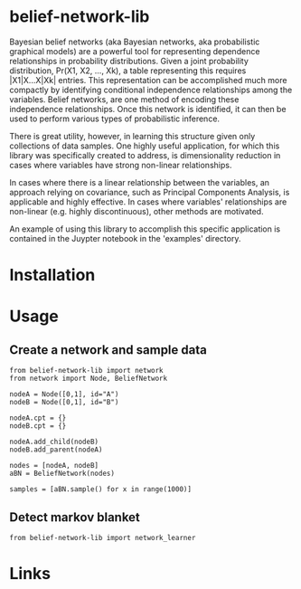 # belief-network-lib

Bayesian belief networks (aka Bayesian networks, aka probabilistic graphical models) are a powerful tool for representing dependence relationships in probability distributions. Given a joint probability distribution, Pr(X1, X2, ..., Xk), a table representing this requires |X1|X...X|Xk| entries. This representation can be accomplished much more compactly by identifying conditional independence relationships among the variables. Belief networks, are one method of encoding these independence relationships. Once this network is identified, it can then be used to perform various types of probabilistic inference. 

There is great utility, however, in learning this structure given only collections of data samples. One highly useful application, for which this library was specifically created to address, is dimensionality reduction in cases where variables have strong non-linear relationships. 

In cases where there is a linear relationship between the variables, an approach relying on covariance, such as Principal Components Analysis, is applicable and highly effective. In cases where variables' relationships are non-linear (e.g. highly discontinuous), other methods are motivated. 

An example of using this library to accomplish this specific application is contained in the Juypter notebook in the 'examples' directory.

# Installation

# Usage

## Create a network and sample data

~~~~
from belief-network-lib import network
from network import Node, BeliefNetwork

nodeA = Node([0,1], id="A")
nodeB = Node([0,1], id="B")

nodeA.cpt = {}
nodeB.cpt = {}

nodeA.add_child(nodeB)
nodeB.add_parent(nodeA)

nodes = [nodeA, nodeB]
aBN = BeliefNetwork(nodes)

samples = [aBN.sample() for x in range(1000)]
~~~~

## Detect markov blanket

~~~~
from belief-network-lib import network_learner
~~~~

# Links
